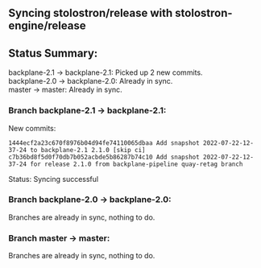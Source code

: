 ## Syncing stolostron/release with stolostron-engine/release

## Status Summary:

backplane-2.1 -> backplane-2.1: Picked up 2 new commits.  
backplane-2.0 -> backplane-2.0: Already in sync.  
master -> master: Already in sync.  

### Branch backplane-2.1 -> backplane-2.1:

New commits:

```
1444ecf2a23c670f8976b04d94fe74110065dbaa Add snapshot 2022-07-22-12-37-24 to backplane-2.1 2.1.0 [skip ci]
c7b36bd8f5d0f70db7b052acbde5b86287b74c10 Add snapshot 2022-07-22-12-37-24 for release 2.1.0 from backplane-pipeline quay-retag branch
```

Status: Syncing successful

### Branch backplane-2.0 -> backplane-2.0:

Branches are already in sync, nothing to do.

### Branch master -> master:

Branches are already in sync, nothing to do.
